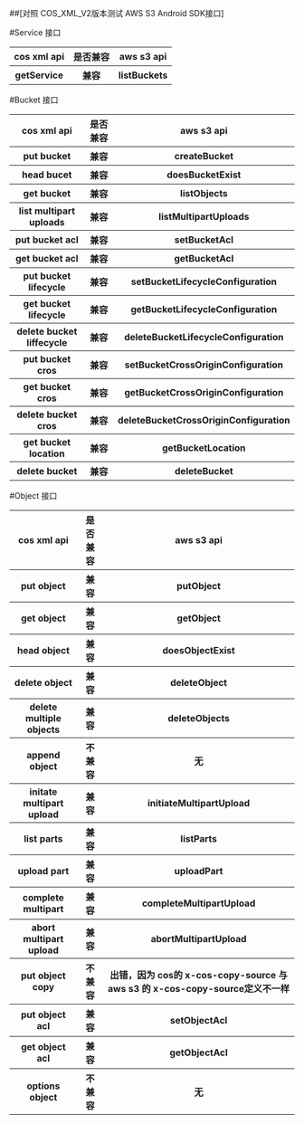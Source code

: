 ##[对照 COS_XML_V2版本测试 AWS S3 Android SDK接口]



#Service 接口

<table>
<tr><th>cos xml api</th><th>是否兼容</th><th> aws s3 api</th></tr>

<tr><th>getService</th><th>兼容</th><th>listBuckets</th></tr>
</table>

#Bucket 接口

<table>
<tr><th>cos xml api</th><th>是否兼容</th><th> aws s3 api</th></tr>

<tr><th>put bucket</th><th>兼容</th><th> createBucket</th></tr>

<tr><th>head bucet</th><th>兼容</th><th> doesBucketExist</th></tr>

<tr><th>get bucket</th><th>兼容</th><th> listObjects</th></tr>

<tr><th>list multipart uploads</th><th>兼容</th><th> listMultipartUploads</th></tr>

<tr><th>put bucket acl</th><th>兼容</th><th> setBucketAcl</th></tr>

<tr><th>get bucket acl</th><th>兼容</th><th> getBucketAcl</th></tr>

<tr><th>put bucket lifecycle</th><th>兼容</th><th> setBucketLifecycleConfiguration</th></tr>

<tr><th>get bucket lifecycle</th><th>兼容</th><th> getBucketLifecycleConfiguration</th></tr>

<tr><th>delete bucket liffecycle</th><th>兼容</th><th> deleteBucketLifecycleConfiguration</th></tr>

<tr><th>put bucket cros</th><th>兼容</th><th> setBucketCrossOriginConfiguration</th></tr>

<tr><th>get bucket cros</th><th>兼容</th><th> getBucketCrossOriginConfiguration</th></tr>

<tr><th>delete bucket cros</th><th>兼容</th><th> deleteBucketCrossOriginConfiguration</th></tr>

<tr><th>get bucket location</th><th>兼容</th><th> getBucketLocation</th></tr>

<tr><th>delete bucket</th><th>兼容</th><th> deleteBucket</th></tr>
</table>

#Object 接口

<table>
<tr><th>cos xml api</th><th>是否兼容</th><th> aws s3 api</th></tr>

<tr><th>put object</th><th>兼容</th><th> putObject</th></tr>

<tr><th>get object</th><th>兼容</th><th> getObject</th></tr>

<tr><th>head object</th><th>兼容</th><th> doesObjectExist</th></tr>

<tr><th>delete object</th><th>兼容</th><th> deleteObject</th></tr>

<tr><th>delete multiple objects</th><th>兼容</th><th> deleteObjects</th></tr>

<tr><th>append object</th><th>不兼容</th><th> 无</th></tr>

<tr><th>initate multipart upload</th><th>兼容</th><th>initiateMultipartUpload</th></tr>

<tr><th>list parts</th><th>兼容</th><th>listParts</th></tr>

<tr><th>upload part</th><th>兼容</th><th>uploadPart</th></tr>

<tr><th>complete multipart</th><th>兼容</th><th>completeMultipartUpload</th></tr>

<tr><th>abort multipart upload</th><th>兼容</th><th>abortMultipartUpload</th></tr>

<tr><th>put object copy</th><th>不兼容</th><th> 出错，因为 cos的 x-cos-copy-source 与 aws s3 的 x-cos-copy-source定义不一样</th></tr>

<tr><th>put object acl</th><th>兼容</th><th>setObjectAcl</th></tr>

<tr><th>get object acl</th><th>兼容</th><th>getObjectAcl</th></tr>

<tr><th>options object</th><th>不兼容</th><th> 无</th></tr>
</table>
